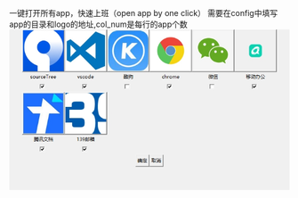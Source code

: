 一键打开所有app，快速上班（open app by one click）
需要在config中填写app的目录和logo的地址,col_num是每行的app个数
![示例](./thumb.png)
